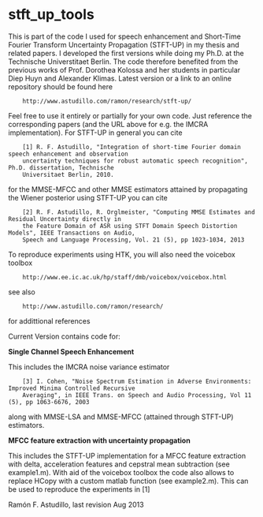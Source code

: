 stft_up_tools
=============

This is part of the code I used for speech enhancement and Short-Time Fourier Transform Uncertainty Propagation (STFT-UP) in my thesis and related papers. I developed the first versions while doing my Ph.D. at the Technische Universtitaet Berlin. The code therefore benefited from the previous works of Prof. Dorothea Kolossa and her students in particular Diep Huyn and Alexander Klimas. Latest version or a link to an online repository should be found here

        http://www.astudillo.com/ramon/research/stft-up/ 

Feel free to use it entirely or partially for your own code. Just reference the corresponding papers (and the URL above for e.g. the IMCRA implementation). For STFT-UP in general you can cite 

        [1] R. F. Astudillo, "Integration of short-time Fourier domain speech enhancement and observation
        uncertainty techniques for robust automatic speech recognition", Ph.D. dissertation, Technische 
        Universitaet Berlin, 2010.

for the MMSE-MFCC and other MMSE estimators attained by propagating the Wiener posterior using STFT-UP you can cite

        [2] R. F. Astudillo, R. Orglmeister, "Computing MMSE Estimates and Residual Uncertainty directly in
        the Feature Domain of ASR using STFT Domain Speech Distortion Models", IEEE Transactions on Audio, 
        Speech and Language Processing, Vol. 21 (5), pp 1023-1034, 2013

To reproduce experiments using HTK, you will also need the voicebox toolbox   

        http://www.ee.ic.ac.uk/hp/staff/dmb/voicebox/voicebox.html 

see also

        http://www.astudillo.com/ramon/research/

for addittional references


Current Version contains code for:

**Single Channel Speech Enhancement** 

This includes the IMCRA noise variance estimator 

        [3] I. Cohen, "Noise Spectrum Estimation in Adverse Environments: Improved Minima Controlled Recursive
        Averaging", in IEEE Trans. on Speech and Audio Processing, Vol 11 (5), pp 1063-6676, 2003  

along with MMSE-LSA and MMSE-MFCC (attained through STFT-UP) estimators.

**MFCC feature extraction with uncertainty propagation**

This includes the STFT-UP implementation for a MFCC feature extraction with delta, acceleration features and cepstral mean subtraction (see example1.m). With aid of the voicebox toolbox the code also allows to replace HCopy with a custom matlab function (see example2.m). This can be used to reproduce the experiments in [1] 

Ramón F. Astudillo, last revision Aug 2013
